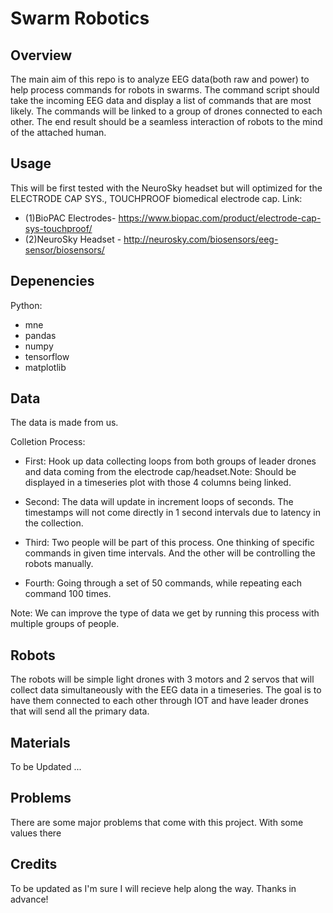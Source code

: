 # Swarm Robotics


## Overview
The main aim of this repo is to analyze EEG data(both raw and power) to help process commands for robots in swarms. The command script should take the incoming EEG data and display a list of commands that are most likely.
The commands will be linked to a group of drones connected to each other. The end result should be a seamless interaction of robots to the mind of the attached human.


## Usage
This will be first tested with the NeuroSky headset but will optimized for the ELECTRODE CAP SYS., TOUCHPROOF biomedical electrode cap. 
Link:
* (1)BioPAC Electrodes- https://www.biopac.com/product/electrode-cap-sys-touchproof/ 
* (2)NeuroSky Headset - http://neurosky.com/biosensors/eeg-sensor/biosensors/

## Depenencies
Python:
* mne
* pandas
* numpy
* tensorflow
* matplotlib


##  Data
The data is made from us. 

Colletion Process: 
* First: Hook up data collecting loops from both groups of leader drones and data coming from the electrode cap/headset.Note: Should be displayed in a timeseries plot with those 4 columns being linked.

* Second: The data will update in increment loops of seconds. The timestamps will not come directly in 1 second intervals due to latency in the collection.

* Third: Two people will be part of this process. One thinking of specific commands in given time intervals. And the other will be controlling the robots manually.
    
* Fourth: Going through a set of 50 commands, while repeating each command 100 times.
    
Note: We can improve the type of data we get by running this process with multiple groups of people.


## Robots
The robots will be simple light drones with 3 motors and 2 servos that will collect data simultaneously with the EEG data in a timeseries. 
The goal is to have them connected to each other through IOT and have leader drones that will send all the primary data. 

## Materials
To be Updated ... 

## Problems
There are some major problems that come with this project. With some values there


## Credits
To be updated as I'm sure I will recieve help along the way. Thanks in advance!
